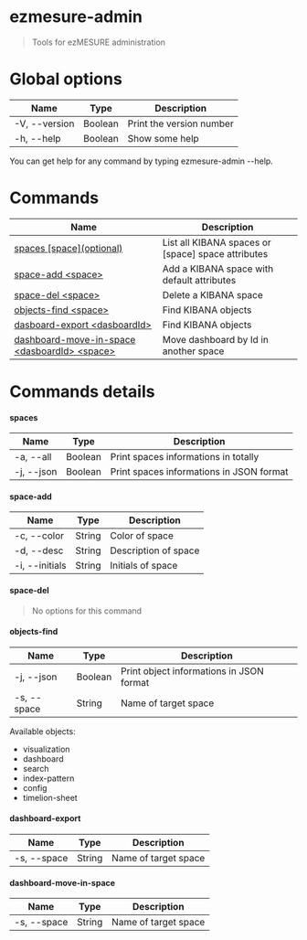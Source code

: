 # ezmesure-admin

> Tools for ezMESURE administration

# Global options
| Name | Type | Description |
| --- | --- | --- |
| -V, --version | Boolean | Print the version number |
| -h, --help | Boolean | Show some help |

You can get help for any command by typing ezmesure-admin <command> --help.

# Commands
| Name | Description |
| --- | --- |
| [spaces [space]\(optional)](#spaces) | List all KIBANA spaces or [space] space attributes |
| [space-add \<space>](#space-add) | Add a KIBANA space with default attributes |
| [space-del \<space>](#space-del) | Delete a KIBANA space |
| [objects-find \<space>](#objects-find) | Find KIBANA objects |
| [dasboard-export \<dasboardId>](#dasboard-export) | Find KIBANA objects |
| [dashboard-move-in-space \<dasboardId> \<space>](#dashboard-move-in-space) | Move dashboard by Id in another space |

# Commands details
#### spaces
| Name | Type | Description |
| --- | --- | --- |
| -a, --all | Boolean | Print spaces informations in totally |
| -j, --json | Boolean | Print spaces informations in JSON format |

#### space-add
| Name | Type | Description |
| --- | --- | --- |
| -c, --color | String | Color of space |
| -d, --desc | String | Description of space |
| -i, --initials | String | Initials of space |

#### space-del
> No options for this command

#### objects-find
| Name | Type | Description |
| --- | --- | --- |
| -j, --json | Boolean | Print object informations in JSON format |
| -s, --space | String | Name of target space |

Available objects:
- visualization
- dashboard
- search
- index-pattern
- config
- timelion-sheet

#### dashboard-export
| Name | Type | Description |
| --- | --- | --- |
| -s, --space | String | Name of target space |

#### dashboard-move-in-space
| Name | Type | Description |
| --- | --- | --- |
| -s, --space | String | Name of target space |